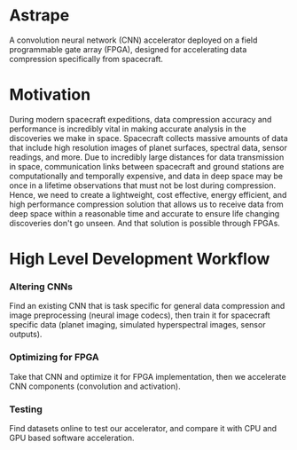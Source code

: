 # Astrape
A convolution neural network (CNN) accelerator deployed on a field programmable gate array (FPGA), designed for accelerating data compression specifically from spacecraft.
# Motivation
During modern spacecraft expeditions, data compression accuracy and performance is incredibly vital in making accurate analysis in the discoveries we make in space. Spacecraft collects massive amounts of data that include high resolution images of planet surfaces, spectral data, sensor readings, and more. Due to incredibly large distances for data transmission in space, communication links between spacecraft and ground stations are computationally and temporally expensive, and data in deep space may be once in a lifetime observations that must not be lost during compression. Hence, we need to create a lightweight, cost effective, energy efficient, and high performance compression solution that allows us to receive data from deep space within a reasonable time and accurate to ensure life changing discoveries don't go unseen. And that solution is possible through FPGAs.
# High Level Development Workflow
### Altering CNNs
Find an existing CNN that is task specific for general data compression and image preprocessing (neural image codecs), then train it for spacecraft specific data (planet imaging, simulated hyperspectral images, sensor outputs).
### Optimizing for FPGA
Take that CNN and optimize it for FPGA implementation, then we accelerate CNN components (convolution and activation).
### Testing
Find datasets online to test our accelerator, and compare it with CPU and GPU based software acceleration.
